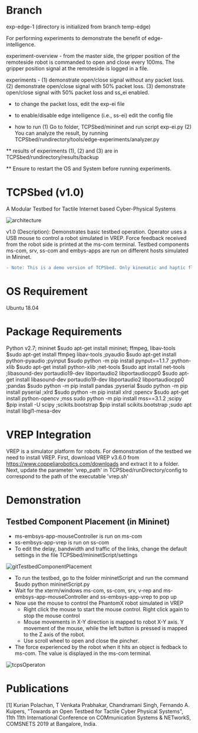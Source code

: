 # Branch
exp-edge-1 (directory is initialized from branch temp-edge)

For performing experiments to demonstrate the benefit of edge-intelligence.

experiment-overview - from the master side, the gripper position of the remoteside robot is commanded to open and close every 100ms. The gripper position signal at the remoteside is logged in a file.

experiments -
(1) demonstrate open/close signal without any packet loss.
(2) demonstrate open/close signal with 50% packet loss.
(3) demonstrate open/close signal with 50% packet loss and ss_ei enabled.

* to change the packet loss, edit the exp-ei file
* to enable/disable edge intelligence (i.e., ss-ei) edit the config file

* how to run
(1) Go to folder, TCPSbed/mininet and run script exp-ei.py
(2) You can analyze the result, by running TCPSbed/rundirectory/tools/edge-experiments/analyzer.py

** results of experiments (1), (2) and (3) are in TCPSbed/rundirectory/results/backup

** Ensure to restart the OS and System before running experiments.

# TCPSbed (v1.0) 

A Modular Testbed for Tactile Internet based Cyber-Physical Systems

![architecture](https://user-images.githubusercontent.com/48801729/76053561-9bfb7280-5f93-11ea-9f3b-4a4e6dd20639.png)

v1.0 (Description): Demonstrates basic testbed operation. Operator uses a USB mouse to control a robot simulated in VREP. Force feedback received from the robot side is printed at the ms-com terminal. Testbed components ms-com, srv, ss-com and embys-apps are run on different  hosts simulated in Mininet.

```diff
- Note: This is a demo version of TCPSbed. Only kinematic and haptic flows are supported in this version, support for other flows will be included soon. Only ms-embsys-app-mouseController and ss-embsys-vrep are supported in this version, support for other embsys-apps will be included soon.
```
# OS Requirement
Ubuntu 18.04

# Package Requirements
Python v2.7; mininet $sudo apt-get install mininet; ffmpeg, libav-tools $sudo apt-get install ffmpeg libav-tools
;pyaudio $sudo apt-get install python-pyaudio
;pyinput $sudo python -m pip install pynput==1.1.7 
;python-xlib $sudo apt-get install  python-xlib
;net-tools $sudo apt install net-tools
;libasound-dev portaudio19-dev libportaudio2 libportaudiocpp0 $sudo apt-get install libasound-dev portaudio19-dev libportaudio2 libportaudiocpp0
;pandas $sudo python -m pip install pandas
;pyserial $sudo python -m pip install pyserial
;xlrd $sudo python -m pip install xlrd
;opencv $sudo apt-get install python-opencv
;mss sudo python -m pip install mss==3.1.2
;scipy $pip install -U scipy
;scikits.bootstrap $pip install scikits.bootstrap
;sudo apt install libgl1-mesa-dev

# VREP Integration
VREP is a simulator platform for robots. For demonstration of the testbed we need to install VREP. First, download VREP v3.6.0 from https://www.coppeliarobotics.com/downloads and extract it to a folder. Next, update the parameter 'vrep_path' in TCPSbed/runDirectory/config to correspond to the path of the executable 'vrep.sh'

# Demonstration

## Testbed Component Placement (in Mininet)
- ms-embsys-app-mouseController is run on ms-com
- ss-embsys-app-vrep is run on ss-com
- To edit the delay, bandwidth and traffic of the links, change the default settings in the file TCPSbed/mininetScript/settings

![gitTestbedComponentPlacement](https://user-images.githubusercontent.com/48801729/75961647-65b4e900-5ee8-11ea-8c83-7cf4760f2347.png)

- To run the testbed, go to the folder mininetScript and run the command $sudo python mininetScript.py
- Wait for the xterm/windows ms-com, ss-com, srv, v-rep and ms-embsys-app-mouseController and ss-embsys-app-vrep to pop up
- Now use the mouse to control the PhantomX robot simulated in VREP
  - Right click the mouse to start the mouse control. Right click again to stop the mouse control
  - Mouse movements in X-Y direction is mapped to robot X-Y axis.  Y  movement  of  the  mouse,  while  the  left  button is pressed is mapped to the Z axis of the robot.
  - Use scroll wheel to open and close the pincher. 
- The force experienced by the robot when it hits an object is fedback to ms-com. The value is displayed in the ms-com terminal. 

![tcpsOperaton](https://user-images.githubusercontent.com/48801729/75965935-89c7f880-5eef-11ea-896b-19dbf08212e5.png)

# Publications
[1] Kurian Polachan, T Venkata Prabhakar, Chandramani Singh, Fernando A. Kuipers, "Towards an Open Testbed for Tactile Cyber Physical Systems", 11th 11th International Conference on COMmunication Systems & NETworkS, COMSNETS 2019 at Bangalore, India.

